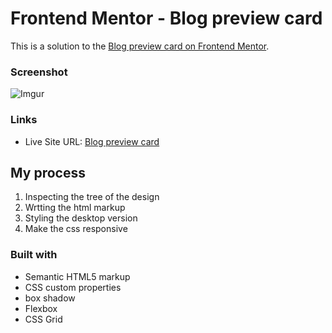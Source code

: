 # Frontend Mentor - Blog preview card

This is a solution to the [Blog preview card on Frontend Mentor](https://www.frontendmentor.io/challenges/blog-preview-card-ckPaj01IcS).
### Screenshot

![Imgur](https://i.imgur.com/qKzPsXk.png)

### Links

- Live Site URL: [Blog preview card](https://ila36ix.github.io/front-hub/blog-preview-card/)

## My process

1. Inspecting the tree of the design
2. Wrtting the html markup
3. Styling the desktop version
4. Make the css responsive

### Built with

- Semantic HTML5 markup
- CSS custom properties
- box shadow
- Flexbox
- CSS Grid
